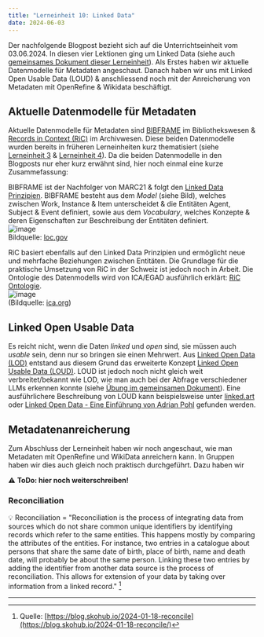```yaml
---
title: "Lerneinheit 10: Linked Data"
date: 2024-06-03
---
```


Der nachfolgende Blogpost bezieht sich auf die Unterrichtseinheit vom 03.06.2024. In diesen vier Lektionen ging um Linked Data (siehe auch [gemeinsames Dokument dieser Lerneinheit](https://pad.gwdg.de/KY1DbBllTM2UC4C3CTNy5w)). Als Erstes haben wir aktuelle Datenmodelle für Metadaten angeschaut. Danach haben wir uns mit Linked Open Usable Data (LOUD) & anschliessend noch mit der Anreicherung von Metadaten mit OpenRefine & Wikidata beschäftigt.

## Aktuelle Datenmodelle für Metadaten
Aktuelle Datenmodelle für Metadaten sind [BIBFRAME](https://de.wikipedia.org/wiki/BIBFRAME) im Bibliothekswesen & [Records in Context (RiC)](https://de.wikipedia.org/wiki/Records_in_Contexts) im Archivwesen. Diese beiden Datenmodelle wurden bereits in früheren Lerneinheiten kurz thematisiert (siehe [Lerneinheit 3](https://github.com/yara-wagner/lerntagebuch/blob/master/_posts/2024-02-27-lerneinheit3.md) & [Lerneinheit 4](https://github.com/yara-wagner/lerntagebuch/blob/master/_posts/2024-03-12-lerneinheit4.md)). Da die beiden Datenmodelle in den Blogposts nur eher kurz erwähnt sind, hier noch einmal eine kurze Zusammefassung:

BIBFRAME ist der Nachfolger von MARC21 & folgt den [Linked Data Prinzipien](https://www.w3.org/wiki/LinkedData#:~:text=The%20principles%20are,discover%20more%20things.). BIBFRAME besteht aus dem _Model_ (siehe Bild), welches zwischen Work, Instance & Item unterscheidet & die Entitäten Agent, Subject & Event definiert, sowie aus dem _Vocabulary_, welches Konzepte & deren Eigenschaften zur Beschreibung der Entitäten definiert.<br>
![image](https://github.com/yara-wagner/lerntagebuch/assets/160014711/8a898c64-3f29-4924-b77b-c07cc4a6c758) <br>Bildquelle: [loc.gov](https://www.loc.gov/bibframe/docs/bibframe2-model.html)

RiC basiert ebenfalls auf den Linked Data Prinzipien und ermöglicht neue und mehrfache Beziehungen zwischen Entitäten. Die Grundlage für die praktische Umsetzung von RiC in der Schweiz ist jedoch noch in Arbeit. Die Ontologie des Datenmodells wird von ICA/EGAD ausführlich erklärt: [RiC Ontologie](https://www.ica.org/standards/RiC/RiC-O_1-0-1.html).<br>
![image](https://github.com/yara-wagner/lerntagebuch/assets/160014711/a9afbadf-142f-4bdf-979c-1da051b8586c) <br> (Bildquelle: [ica.org](https://www.ica.org/standards/RiC/RiC-O_1-0-1.html))


## Linked Open Usable Data
Es reicht nicht, wenn die Daten _linked_ und _open_ sind, sie müssen auch _usable_ sein, denn nur so bringen sie einen Mehrwert. Aus [Linked Open Data (LOD)](https://de.wikipedia.org/wiki/Linked_Open_Data) entstand aus diesem Grund das erweiterte Konzept [Linked Open Usable Data (LOUD)](https://linked.art/loud/). LOUD ist jedoch noch nicht gleich weit verbreitet/bekannt wie LOD, wie man auch bei der Abfrage verschiedener LLMs erkennen konnte (siehe [Übung im gemeinsamen Dokument](https://pad.gwdg.de/KY1DbBllTM2UC4C3CTNy5w#Gruppe-3)). Eine ausführlichere Beschreibung von LOUD kann beispielsweise unter [linked.art](https://linked.art/loud/) oder [Linked Open Data - Eine Einführung von Adrian Pohl](https://slides.lobid.org/2022-05-06-lod-dipf/#/) gefunden werden.

## Metadatenanreicherung
Zum Abschluss der Lerneinheit haben wir noch angeschaut, wie man Metadaten mit OpenRefine und WikiData anreichern kann. In Gruppen haben wir dies auch gleich noch praktisch durchgeführt. Dazu haben wir

⚠️ **ToDo: hier noch weiterschreiben!**

### Reconciliation
💡 Reconciliation = "Reconciliation is the process of integrating data from sources which do not share common unique identifiers by identifying records which refer to the same entities. This happens mostly by comparing the attributes of the entities. For instance, two entries in a catalogue about persons that share the same date of birth, place of birth, name and death date, will probably be about the same person. Linking these two entries by adding the identifier from another data source is the process of reconciliation. This allows for extension of your data by taking over information from a linked record." [^1]


<hr>

[^1]: Quelle: [https://blog.skohub.io/2024-01-18-reconcile](https://blog.skohub.io/2024-01-18-reconcile/)
